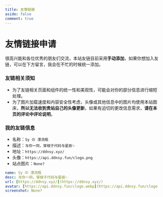 ```yaml
---
title: 友情链接
aside: false
comment: true
---
```


<script setup>
import Link from "@/views/Link.vue";
</script>

<Link />

# 友情链接申请

很高兴能和各位优秀的朋友们交流，本站友链目前采用**手动添加**，如果你想加入友链，可以在下方留言，我会在不忙的时候统一添加。

### 友链相关须知

- 为了友链相关页面和组件的统一性和美观性，可能会对你的部分信息进行缩短处理。
- 为了图片加载速度和内容安全性考虑，头像或其他信息中的图片均使用本站图床，**所以无法收到贵站自己的头像更新**，如果有迫切的更改信息需求，**请在本页的评论中评论说明**。

### 我的友链信息

- 名称：`Sy の 漂流瓶`
- 描述：`与你一同，穿梭于代码与星辰✨`
- 地址：`https://ddnsy.xyz/`
- 头像：`https://api.ddnsy.fun/clogo.png`
- 站点图片：`None?`

```yml
name: Sy の 漂流瓶
desc: 与你一同，穿梭于代码与星辰✨
url: [https://ddnsy.xyz/](https://ddnsy.xyz/)
avatar: [https://api.ddnsy.fun/clogo.webp](https://api.ddnsy.fun/clogo.webp)
screenshot: None?